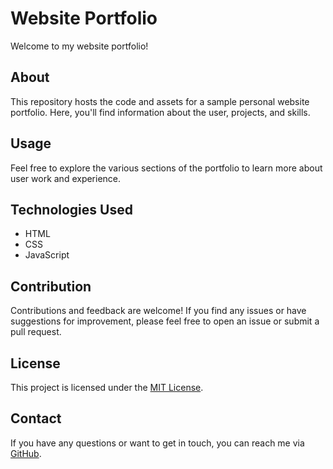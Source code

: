 # Website Portfolio

Welcome to my website portfolio!

## About
This repository hosts the code and assets for a sample personal website portfolio. Here, you'll find information about the user, projects, and skills.

## Usage
Feel free to explore the various sections of the portfolio to learn more about user work and experience.

## Technologies Used
- HTML
- CSS
- JavaScript

## Contribution
Contributions and feedback are welcome! If you find any issues or have suggestions for improvement, please feel free to open an issue or submit a pull request.

## License
This project is licensed under the [MIT License](LICENSE.txt).

## Contact
If you have any questions or want to get in touch, you can reach me via [GitHub](https://github.com/shriya-mishra1).
